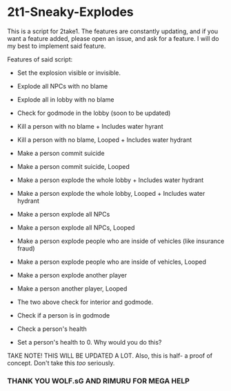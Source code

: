 # 2t1-Sneaky-Explodes
This is a script for 2take1.
The features are constantly updating, and if you want a feature added, please open an issue, and ask for a feature. I will do my best to implement said feature.

Features of said script:

- Set the explosion visible or invisible.

- Explode all NPCs with no blame

- Explode all in lobby with no blame

- Check for godmode in the lobby (soon to be updated)

- Kill a person with no blame + Includes water hyrant

- Kill a person with no blame, Looped + Includes water hydrant

- Make a person commit suicide

- Make a person commit suicide, Looped

- Make a person explode the whole lobby + Includes water hydrant

- Make a person explode the whole lobby, Looped + Includes water hydrant

- Make a person explode all NPCs

- Make a person explode all NPCs, Looped

- Make a person explode people who are inside of vehicles (like insurance fraud)

- Make a person explode people who are inside of vehicles, Looped

- Make a person explode another player

- Make a person another player, Looped

- The two above check for interior and godmode.

- Check if a person is in godmode

- Check a person's health

- Set a person's health to 0. Why would you do this?


TAKE NOTE! THIS WILL BE UPDATED A LOT.
Also, this is half- a proof of concept. Don't take this _too_ seriously.


### THANK YOU WOLF.sG AND RIMURU FOR MEGA HELP
